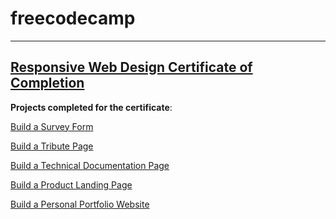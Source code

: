 # freecodecamp

***

## [Responsive Web Design Certificate of Completion][1]

**Projects completed for the certificate**:

[Build a Survey Form][2]

[Build a Tribute Page][3]

[Build a Technical Documentation Page][4]

[Build a Product Landing Page][5]

[Build a Personal Portfolio Website][6]

[1]: https://www.freecodecamp.org/certification/tiggertiffin87/responsive-web-design
[2]: https://tiffin-filion.github.io/freecodecamp/responsive/survey/index.html
[3]: https://tiffin-filion.github.io/freecodecamp/responsive/tribute/index.html
[4]: https://tiffin-filion.github.io/freecodecamp/responsive/tech-doc/index.html
[5]: https://tiffin-filion.github.io/freecodecamp/responsive/product/index.html
[6]: https://tiffin-filion.github.io/freecodecamp/responsive/portfolio/index.html
